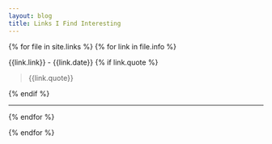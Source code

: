 ```yaml
---
layout: blog
title: Links I Find Interesting
---
```


<div class="blogcontent linkscontainer">

{% for file in site.links %}
{% for link in file.info %}

<div class="linksblock">
<p>
{{link.link}} - <span>{{link.date}} <i class="fa fa-link" aria-hidden="true"></i></span>   
{% if link.quote %}
<blockquote>
{{link.quote}}
</blockquote>
{% endif %}

</p>


</div>
<hr>
{% endfor %}

{% endfor %}

</div>

